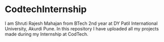# CodtechInternship

I am Shruti Rajesh Mahajan from BTech 2nd year at DY Patil International University, Akurdi Pune. 
In this repository I have uploaded all my projects made during my Internship at CodTech.
